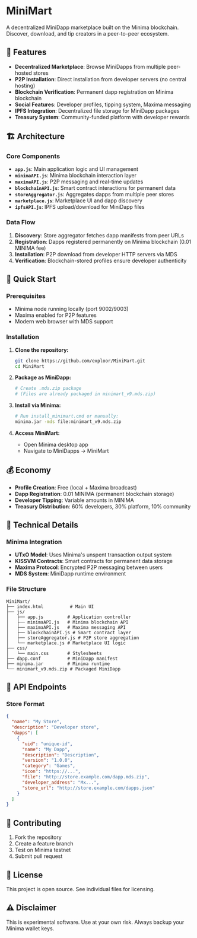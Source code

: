 # MiniMart

A decentralized MiniDapp marketplace built on the Minima blockchain. Discover, download, and tip creators in a peer-to-peer ecosystem.

## 🌟 Features

- **Decentralized Marketplace**: Browse MiniDapps from multiple peer-hosted stores
- **P2P Installation**: Direct installation from developer servers (no central hosting)
- **Blockchain Verification**: Permanent dapp registration on Minima blockchain
- **Social Features**: Developer profiles, tipping system, Maxima messaging
- **IPFS Integration**: Decentralized file storage for MiniDapp packages
- **Treasury System**: Community-funded platform with developer rewards

## 🏗️ Architecture

### Core Components

- **`app.js`**: Main application logic and UI management
- **`minimaAPI.js`**: Minima blockchain interaction layer
- **`maximaAPI.js`**: P2P messaging and real-time updates
- **`blockchainAPI.js`**: Smart contract interactions for permanent data
- **`storeAggregator.js`**: Aggregates dapps from multiple peer stores
- **`marketplace.js`**: Marketplace UI and dapp discovery
- **`ipfsAPI.js`**: IPFS upload/download for MiniDapp files

### Data Flow

1. **Discovery**: Store aggregator fetches dapp manifests from peer URLs
2. **Registration**: Dapps registered permanently on Minima blockchain (0.01 MINIMA fee)
3. **Installation**: P2P download from developer HTTP servers via MDS
4. **Verification**: Blockchain-stored profiles ensure developer authenticity

## 🚀 Quick Start

### Prerequisites

- Minima node running locally (port 9002/9003)
- Maxima enabled for P2P features
- Modern web browser with MDS support

### Installation

1. **Clone the repository:**
   ```bash
   git clone https://github.com/exploor/MiniMart.git
   cd MiniMart
   ```

2. **Package as MiniDapp:**
   ```bash
   # Create .mds.zip package
   # (Files are already packaged in minimart_v9.mds.zip)
   ```

3. **Install via Minima:**
   ```bash
   # Run install_minimart.cmd or manually:
   minima.jar -mds file:minimart_v9.mds.zip
   ```

4. **Access MiniMart:**
   - Open Minima desktop app
   - Navigate to MiniDapps → MiniMart

## 💰 Economy

- **Profile Creation**: Free (local + Maxima broadcast)
- **Dapp Registration**: 0.01 MINIMA (permanent blockchain storage)
- **Developer Tipping**: Variable amounts in MINIMA
- **Treasury Distribution**: 60% developers, 30% platform, 10% community

## 🔧 Technical Details

### Minima Integration

- **UTxO Model**: Uses Minima's unspent transaction output system
- **KISSVM Contracts**: Smart contracts for permanent data storage
- **Maxima Protocol**: Encrypted P2P messaging between users
- **MDS System**: MiniDapp runtime environment

### File Structure

```
MiniMart/
├── index.html          # Main UI
├── js/
│   ├── app.js         # Application controller
│   ├── minimaAPI.js   # Minima blockchain API
│   ├── maximaAPI.js   # Maxima messaging API
│   ├── blockchainAPI.js # Smart contract layer
│   ├── storeAggregator.js # P2P store aggregation
│   └── marketplace.js # Marketplace UI logic
├── css/
│   └── main.css       # Stylesheets
├── dapp.conf          # MiniDapp manifest
├── minima.jar         # Minima runtime
└── minimart_v9.mds.zip # Packaged MiniDapp
```

## 📡 API Endpoints

### Store Format
```json
{
  "name": "My Store",
  "description": "Developer store",
  "dapps": [
    {
      "uid": "unique-id",
      "name": "My Dapp",
      "description": "Description",
      "version": "1.0.0",
      "category": "Games",
      "icon": "https://...",
      "file": "http://store.example.com/dapp.mds.zip",
      "developer_address": "Mx...",
      "store_url": "http://store.example.com/dapps.json"
    }
  ]
}
```

## 🤝 Contributing

1. Fork the repository
2. Create a feature branch
3. Test on Minima testnet
4. Submit pull request

## 📄 License

This project is open source. See individual files for licensing.

## ⚠️ Disclaimer

This is experimental software. Use at your own risk. Always backup your Minima wallet keys.
